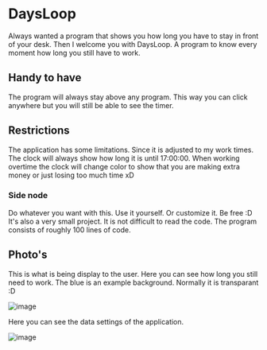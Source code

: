 # DaysLoop
Always wanted a program that shows you how long you have to stay in front of your desk. Then I welcome you with DaysLoop. A program to know every moment how long you still have to work.

## Handy to have
The program will always stay above any program. This way you can click anywhere but you will still be able to see the timer.

## Restrictions
The application has some limitations. Since it is adjusted to my work times. The clock will always show how long it is until 17:00:00. When working overtime the clock will change color to show that you are making extra money or just losing too much time xD

### Side node
Do whatever you want with this. Use it yourself. Or customize it. Be free :D
It's also a very small project. It is not difficult to read the code. The program consists of roughly 100 lines of code.

## Photo's
This is what is being display to the user. Here you can see how long you still need to work. The blue is an example background. Normally it is transparant :D

![image](https://user-images.githubusercontent.com/57497005/183903243-912db06b-afd6-4e19-b8ae-a09e6837afa3.png)


Here you can see the data settings of the application.

![image](https://user-images.githubusercontent.com/57497005/183903266-f967d27a-a95e-443b-b1cd-f6c95317c7e9.png)
